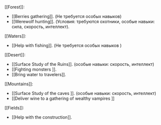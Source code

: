 [[Forest]]:
-  [[Berries gathering]]. (Не требуется особых навыков)
-  [[Werewolf hunting]]. (Условия: требуются охотники, особые навыки: сила, скорость, интеллект).


[[Waters]]:

- [[Help with fishing]]. (Не требуется особых навыков )

[[Desert]]:
- [[Surface Study of the Ruins]]. (особые навыки: скорость, интеллект)
- [[Fighting monsters ]].
- [[Bring water to travelers]].

[[Mountains]]:
- [[Surface Study of the caves ]]. (особые навыки: скорость, интеллект)
- [[Deliver wine to a gathering of wealthy vampires ]]
 
[[Fields]]:
- [[Help with the construction]].